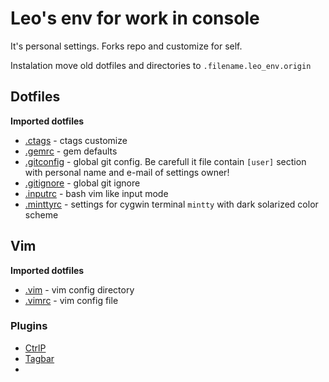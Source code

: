 # Leo's env for work in console

It's personal settings. Forks repo and customize for self.

Instalation move old dotfiles and directories to `.filename.leo_env.origin`

## Dotfiles

**Imported dotfiles**

* [.ctags](./home/.ctags) - ctags customize
* [.gemrc](./home/.gemrc) - gem defaults
* [.gitconfig](./home/.gitconfig) - global git config. Be carefull it file
contain `[user]` section with personal name and e-mail of settings owner!
* [.gitignore](./home/.gitignore) - global git ignore
* [.inputrc](./home/.inputrc) - bash vim like input mode
* [.minttyrc](./home/.minttyrc) - settings for cygwin terminal `mintty` with dark solarized color scheme

## Vim

**Imported dotfiles**

* [.vim](./home/.vim) - vim config directory
* [.vimrc](./home/.vimrc) - vim config file

### Plugins

* [CtrlP](fixme)
* [Tagbar](fixme)
* 
